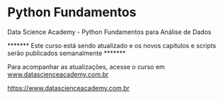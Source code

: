 # Python Fundamentos

Data Science Academy - Python Fundamentos para Análise de Dados

******* Este curso está sendo atualizado e os novos capítulos e scripts serão publicados semanalmente *******

Para acompanhar as atualizações, acesse o curso em www.datascienceacademy.com.br


https://www.datascienceacademy.com.br



